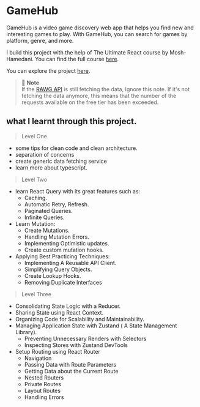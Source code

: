# GameHub

GameHub is a video game discovery web app that helps you find new and interesting games to play. With GameHub, you can search for games by platform, genre, and more. 

I build this project with the help of The Ultimate React course by Mosh-Hamedani. You can find the full course [here](https://codewithmosh.com).

You can explore the project [here](https://game-hub-by-ramadan.vercel.app/).

> 📝 **Note** <br/>
If the [RAWG API](https://rawg.io/apidocs) is still fetching the data, Ignore this note. If it's not fetching the data anymore, this means that the number of the requests available on the free tier has been exceeded.

## what I learnt through this project.

> Level One

* some tips for clean code and clean architecture.
* separation of concerns
* create generic data fetching service
* learn more about typescript.

> Level Two

* learn React Query with its great features such as:
    * Caching.
    * Automatic Retry, Refresh.
    * Paginated Queries.
    * Infinite Queries.
* Learn Mutation:
    * Create Mutations.
    * Handling Mutation Errors.
    * Implementing Optimistic updates.
    * Create custom mutation hooks.
* Applying Best Practicing Techniques:
    * Implementing A Reusable API Client.
    * Simplifying Query Objects.
    * Create Lookup Hooks.
    * Removing Duplicate Interfaces

> Level Three

* Consolidating State Logic with a Reducer.
* Sharing State using React Context.
* Organizing Code for Scalability and Maintainability.
* Managing Application State with Zustand ( A State Management Library).
    * Preventing Unnecessary Renders with Selectors
    * Inspecting Stores with Zustand DevTools
* Setup Routing using React Router
    * Navigation
    * Passing Data with Route Parameters
    * Getting Data about the Current Route
    * Nested Routers
    * Private Routes
    * Layout Routes
    * Handling Errors





